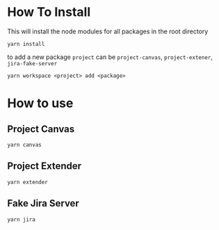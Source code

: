 # How To Install

This will install the node modules for all packages in the root directory

```
yarn install
```

to add a new package
`project` can be `project-canvas`, `project-extener`, `jira-fake-server`

```
yarn workspace <project> add <package>
```

# How to use

## Project Canvas

```
yarn canvas
```

## Project Extender

```
yarn extender
```

## Fake Jira Server

```
yarn jira
```
